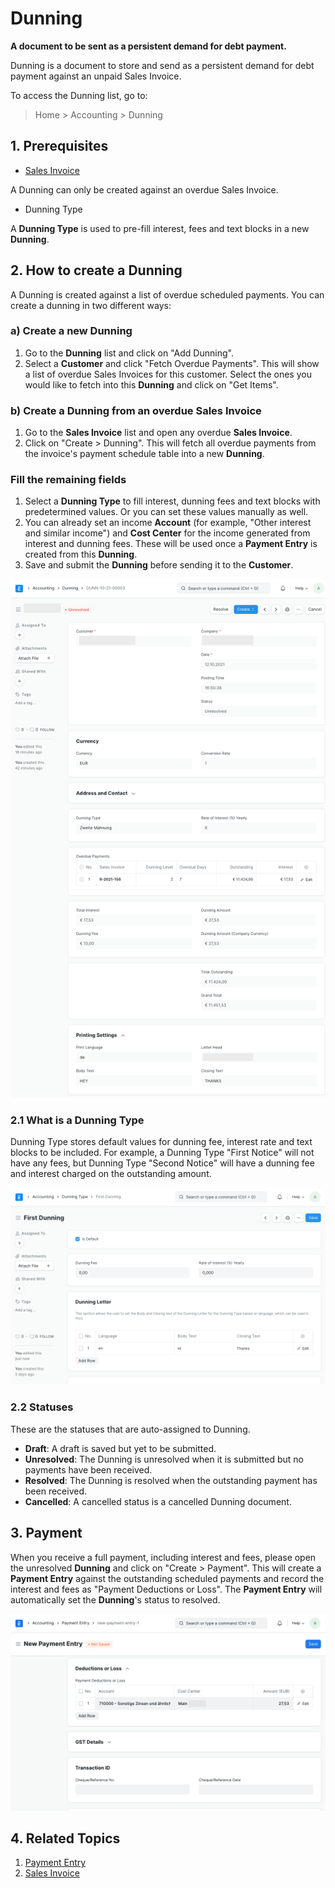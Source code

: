
# Dunning



**A document to be sent as a persistent demand for debt payment.**


Dunning is a document to store and send as a persistent demand for debt payment against an unpaid Sales Invoice.


To access the Dunning list, go to:



> 
> Home > Accounting > Dunning
> 
> 
> 


## 1. Prerequisites


* [Sales Invoice](/docs/en/accounts/sales-invoice)


A Dunning can only be created against an overdue Sales Invoice.
* Dunning Type


A **Dunning Type** is used to pre-fill interest, fees and text blocks in a new **Dunning**.


## 2. How to create a Dunning


A Dunning is created against a list of overdue scheduled payments. You can create a dunning in two different ways:


### a) Create a new Dunning


1. Go to the **Dunning** list and click on "Add Dunning".
2. Select a **Customer** and click "Fetch Overdue Payments". This will show a list of overdue Sales Invoices for this customer. Select the ones you would like to fetch into this **Dunning** and click on "Get Items".


### b) Create a Dunning from an overdue Sales Invoice


1. Go to the **Sales Invoice** list and open any overdue **Sales Invoice**.
2. Click on "Create > Dunning". This will fetch all overdue payments from the invoice's payment schedule table into a new **Dunning**.


### Fill the remaining fields


1. Select a **Dunning Type** to fill interest, dunning fees and text blocks with predetermined values. Or you can set these values manually as well.
2. You can already set an income **Account** (for example, "Other interest and similar income") and **Cost Center** for the income generated from interest and dunning fees. These will be used once a **Payment Entry** is created from this **Dunning**.
3. Save and submit the **Dunning** before sending it to the **Customer**.


![Dunning example](/files/dunning9768a2.png)


### 2.1 What is a Dunning Type


Dunning Type stores default values for dunning fee, interest rate and text blocks to be included. For example, a Dunning Type "First Notice" will not have any fees, but Dunning Type "Second Notice" will have a dunning fee and interest charged on the outstanding amount.


![Dunning Type](/files/first_dunning.png)


### 2.2 Statuses


These are the statuses that are auto-assigned to Dunning.


* **Draft**: A draft is saved but yet to be submitted.
* **Unresolved**: The Dunning is unresolved when it is submitted but no payments have been received.
* **Resolved**: The Dunning is resolved when the outstanding payment has been received.
* **Cancelled**: A cancelled status is a cancelled Dunning document.


## 3. Payment


When you receive a full payment, including interest and fees, please open the unresolved **Dunning** and click on "Create > Payment". This will create a **Payment Entry** against the outstanding scheduled payments and record the interest and fees as "Payment Deductions or Loss". The **Payment Entry** will automatically set the **Dunning**'s status to resolved.


![Dunning Payment](/files/dunning_payment_entry.png)


## 4. Related Topics


1. [Payment Entry](/docs/en/accounts/payment-entry)
2. [Sales Invoice](/docs/en/accounts/purchase-invoice)




